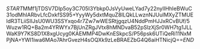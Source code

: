 $START$MMf1jTDSV7Dlp5oy3C705I3Ybkp0JsVyUweLYad7y22nylIHhIeBWuC31odMhIARbvLfcDxkfSS95+YyyWy5dxtMquZ8ILQkLLwznNJUulMXyZTMUEldR3TLiiSIIJsU0WU3SSYxqo4r7Zw7wWESRtjgqzU4NddPmHJJxRCvBUf/5Wuzw1RQ+Ba2m4YRWYx7BjUnZRgJVtx8hMNDvaB52pSlzXjSr0WH7tg1JLLWaK9Y7KS8D1X8xgUcyg0KAEMMP4DwKnESkpcS/P56psk6UTiQeRi11NxMPjNA+YWI1iwa6MAo7AhrGvezH4sOQXk9zLeBRAEZbG4Q6aiHTNicjQ==$END$